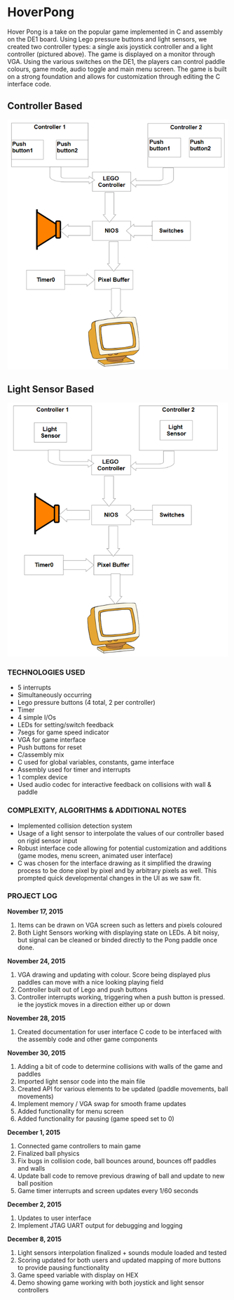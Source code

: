 # HoverPong

Hover Pong is a take on the popular game implemented in C and assembly on the DE1 board.
Using Lego pressure buttons and light sensors, we created two controller types: a single axis
joystick controller and a light controller (pictured above). The game is displayed on a monitor
through VGA. Using the various switches on the DE1, the players can control paddle colours,
game mode, audio toggle and main menu screen. The game is built on a strong foundation and
allows for customization through editing the C interface code.

## Controller Based
![GitHub Logo](/BlockDiagram3.png)

## Light Sensor Based
![GitHub Logo](/BlockDiagram4.png)

### TECHNOLOGIES USED
* 5 interrupts
 * Simultaneously occurring
 * Lego pressure buttons (4 total, 2 per controller)
 * Timer
* 4 simple I/Os
 * LEDs for setting/switch feedback
 * 7segs for game speed indicator
 * VGA for game interface
 * Push buttons for reset
* C/assembly mix
 * C used for global variables, constants, game interface
 * Assembly used for timer and interrupts
* 1 complex device
 * Used audio codec for interactive feedback on collisions with wall & paddle
 
### COMPLEXITY, ALGORITHMS & ADDITIONAL NOTES
* Implemented collision detection system
* Usage of a light sensor to interpolate the values of our controller based on rigid sensor
input
* Robust interface code allowing for potential customization and additions (game modes,
menu screen, animated user interface)
* C was chosen for the interface drawing as it simplified the drawing process to be done
pixel by pixel and by arbitrary pixels as well. This prompted quick developmental
changes in the UI as we saw fit.

### PROJECT LOG

__November 17, 2015__

1. Items can be drawn on VGA screen such as letters and pixels coloured
2. Both Light Sensors working with displaying state on LEDs. A bit noisy, but signal can be
cleaned or binded directly to the Pong paddle once done.


__November 24, 2015__

1. VGA drawing and updating with colour. Score being displayed plus paddles can move
with a nice looking playing field
2. Controller built out of Lego and push buttons
3. Controller interrupts working, triggering when a push button is pressed. ie the joystick
moves in a direction either up or down


__November 28, 2015__

1. Created documentation for user interface C code to be interfaced with the assembly
code and other game components


__November 30, 2015__

1. Adding a bit of code to determine collisions with walls of the game and paddles
2. Imported light sensor code into the main file
3. Created API for various elements to be updated (paddle movements, ball movements)
4. Implement memory / VGA swap for smooth frame updates
5. Added functionality for menu screen
6. Added functionality for pausing (game speed set to 0)


__December 1, 2015__

1. Connected game controllers to main game
2. Finalized ball physics
3. Fix bugs in collision code, ball bounces around, bounces off paddles and walls
4. Update ball code to remove previous drawing of ball and update to new ball position
5. Game timer interrupts and screen updates every 1/60 seconds


__December 2, 2015__

1. Updates to user interface
2. Implement JTAG UART output for debugging and logging


__December 8, 2015__

1. Light sensors interpolation finalized + sounds module loaded and tested
2. Scoring updated for both users and updated mapping of more buttons to provide
pausing functionality
3. Game speed variable with display on HEX
4. Demo showing game working with both joystick and light sensor controllers
